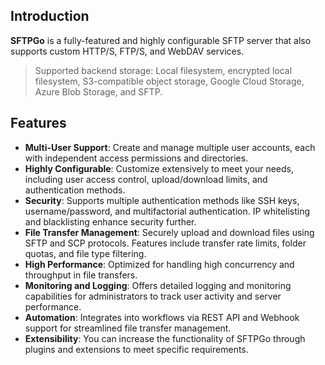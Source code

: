 ## Introduction

**SFTPGo** is a fully-featured and highly configurable SFTP server that also supports custom HTTP/S, FTP/S, and WebDAV services.

> Supported backend storage: Local filesystem, encrypted local filesystem, S3-compatible object storage, Google Cloud Storage, Azure Blob Storage, and SFTP.

## Features

- **Multi-User Support**: Create and manage multiple user accounts, each with independent access permissions and directories.
- **Highly Configurable**: Customize extensively to meet your needs, including user access control, upload/download limits, and authentication methods.
- **Security**: Supports multiple authentication methods like SSH keys, username/password, and multifactorial authentication. IP whitelisting and blacklisting enhance security further.
- **File Transfer Management**: Securely upload and download files using SFTP and SCP protocols. Features include transfer rate limits, folder quotas, and file type filtering.
- **High Performance**: Optimized for handling high concurrency and throughput in file transfers.
- **Monitoring and Logging**: Offers detailed logging and monitoring capabilities for administrators to track user activity and server performance.
- **Automation**: Integrates into workflows via REST API and Webhook support for streamlined file transfer management.
- **Extensibility**: You can increase the functionality of SFTPGo through plugins and extensions to meet specific requirements.
